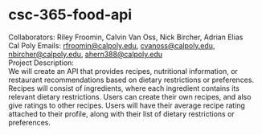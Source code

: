 # csc-365-food-api
Collaborators: Riley Froomin, Calvin Van Oss, Nick Bircher, Adrian Elias\
Cal Poly Emails: rfroomin@calpoly.edu, cvanoss@calpoly.edu, nbircher@calpoly.edu, ahern388@calpoly.edu\
Project Description:\
We will create an API that provides recipes, nutritional information, or restaurant recommendations based on dietary restrictions or preferences. Recipes will consist of ingredients, where each ingredient contains its relevant dietary restrictions. Users can create their own recipes, and also give ratings to other recipes. Users will have their average recipe rating attached to their profile, along with their list of dietary restrictions or preferences.
